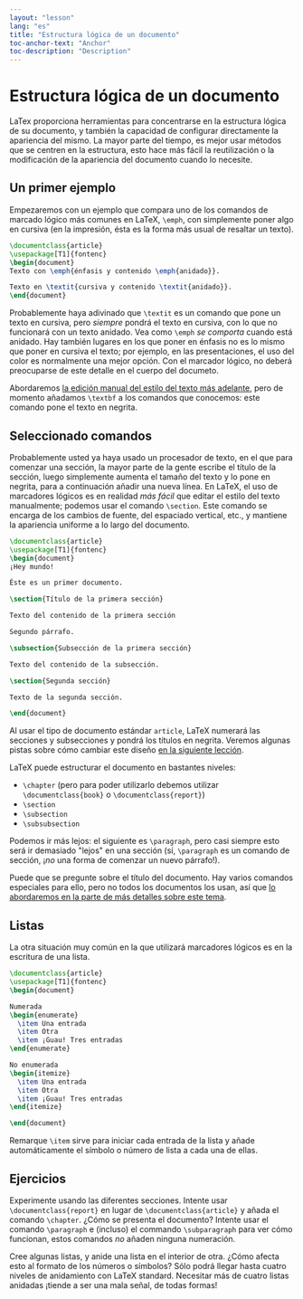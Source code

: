 ```yaml
---
layout: "lesson"
lang: "es"
title: "Estructura lógica de un documento"
toc-anchor-text: "Anchor"
toc-description: "Description"
---
```


# Estructura lógica de un documento

LaTex proporciona herramientas para concentrarse en la estructura lógica de su documento, y también
la capacidad de configurar directamente la apariencia del mismo. La mayor parte del tiempo, es mejor usar
métodos que se centren en la estructura, esto hace más fácil la reutilización o la modificación
de la apariencia del documento cuando lo necesite.

## Un primer ejemplo

Empezaremos con un ejemplo que compara uno de los comandos de marcado lógico
más comunes en LaTeX, `\emph`, con simplemente poner algo en cursiva (en la impresión,
ésta es la forma más usual de resaltar un texto).

```latex
\documentclass{article}
\usepackage[T1]{fontenc}
\begin{document}
Texto con \emph{énfasis y contenido \emph{anidado}}.

Texto en \textit{cursiva y contenido \textit{anidado}}.
\end{document}
```

Probablemente haya adivinado que `\textit` es un comando que pone un texto en cursiva, pero
_siempre_ pondrá el texto en cursiva, con lo que no funcionará con un texto anidado. Vea como
`\emph` _se comporta_ cuando está anidado. Hay también lugares en los que poner en énfasis
no es lo mismo que poner en cursiva el texto; por ejemplo, en las presentaciones, el uso del color es
normalmente una mejor opción. Con el marcador lógico, no deberá preocuparse de este detalle en el
cuerpo del documeto.

Abordaremos [la edición manual del estilo del texto más adelante](lesson-11), pero de momento
añadamos `\textbf` a los comandos que conocemos: este comando pone el texto en negrita.

## Seleccionado comandos

Probablemente usted ya haya usado un procesador de texto, en el que para comenzar
una sección, la mayor parte de la gente escribe el título de la sección, luego simplemente
aumenta el tamaño del texto y lo pone en negrita, para a continuación añadir una nueva
línea. En LaTeX, el uso de marcadores lógicos es en realidad _más fácil_ que editar el
estilo del texto manualmente; podemos usar el comando `\section`. Este comando se encarga de
los cambios de fuente, del espaciado vertical, etc., y mantiene la apariencia uniforme a lo
largo del documento.

```latex
\documentclass{article}
\usepackage[T1]{fontenc}
\begin{document}
¡Hey mundo!

Éste es un primer documento.

\section{Título de la primera sección}

Texto del contenido de la primera sección

Segundo párrafo.

\subsection{Subsección de la primera sección}

Texto del contenido de la subsección.

\section{Segunda sección}

Texto de la segunda sección.

\end{document}
```

Al usar el tipo de documento estándar `article`, LaTeX numerará las secciones y subsecciones
y pondrá los títulos en negrita. Veremos algunas pistas sobre cómo cambiar este diseño [en la
siguiente lección](lesson-05).

LaTeX puede estructurar el documento en bastantes niveles:

- `\chapter` (pero para poder utilizarlo debemos utilizar `\documentclass{book}` o
 `\documentclass{report}`)
- `\section`
- `\subsection`
- `\subsubsection`

Podemos ir más lejos: el siguiente es `\paragraph`, pero casi siempre esto será ir
demasiado "lejos" en una sección (sí, `\paragraph` es un comando de sección, ¡_no_
una forma de comenzar un nuevo párrafo!).

Puede que se pregunte sobre el título del documento. Hay varios comandos especiales
para ello, pero no todos los documentos los usan, así que
[lo abordaremos en la parte de más detalles sobre este tema](more-04).

## Listas

La otra situación muy común en la que utilizará marcadores lógicos es en la escritura
de una lista.

```latex
\documentclass{article}
\usepackage[T1]{fontenc}
\begin{document}

Numerada
\begin{enumerate}
  \item Una entrada
  \item Otra
  \item ¡Guau! Tres entradas
\end{enumerate}

No enumerada
\begin{itemize}
  \item Una entrada
  \item Otra
  \item ¡Guau! Tres entradas
\end{itemize}

\end{document}
```

Remarque `\item` sirve para iniciar cada entrada de la lista y añade automáticamente
el símbolo o número de lista a cada una de ellas.

## Ejercicios

Experimente usando las diferentes secciones. Intente usar `\documentclass{report}`
en lugar de `\documentclass{article}` y añada el comando `\chapter`. ¿Cómo se
presenta el documento? Intente usar el comando `\paragraph` e (incluso) el commando
`\subparagraph` para ver cómo funcionan, estos comandos _no_ añaden ninguna numeración.

Cree algunas listas, y anide una lista en el interior de otra. ¿Cómo afecta esto al
formato de los números o símbolos? Sólo podrá llegar hasta cuatro niveles de anidamiento
con LaTeX standard. Necesitar más de cuatro listas anidadas ¡tiende a ser una mala
señal, de todas formas!
